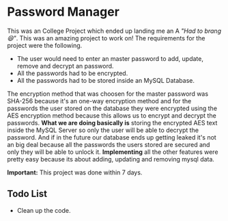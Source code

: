 # Password Manager <MySQL>
This was an College Project which ended up landing me an A *"Had to brang 😄"*. This was an amazing project to work on! The requirements for the project were the following.

- The user would need to enter an master password to add, update, remove and decrypt an password.
- All the passwords had to be encrypted.
- All the passwords had to be stored inside an MySQL Database.

The encryption method that was choosen for the master password was SHA-256 because it's an one-way encryption method and for the passwords the user stored on the database they were encrypted using the AES encryption method because this allows us to encrypt and decrypt the passwords. **What we are doing basically is** storing the encrypted AES text inside the MySQL Server so only the user will be able to decrypt the password. And if in the future our database ends up getting leaked it's not an big deal because all the passwords the users stored are secured and only they will be able to unlock it. **Implementing** all the other features were pretty easy because its about adding, updating and removing mysql data.

**Important:** This project was done within 7 days.

## Todo List
- Clean up the code.
